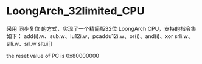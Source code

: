 # LoongArch_32limited_CPU

采用 同步复位 的方式，实现了一个精简版32位 LoongArch CPU，支持的指令集如下：
add(i).w、sub.w、lu12i.w、pcaddu12i.w、or(i)、and(i)、xor
srli.w、slli.w、srl.w
sltui[]



the reset value of PC is 0x80000000
